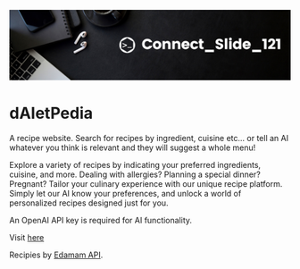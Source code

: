 ![alt text](https://github.com/Connectslide121/RecipediAI/blob/master/Connect_banner_github.png)

# dAIetPedia

A recipe website. Search for recipes by ingredient, cuisine etc... or tell an AI whatever you think is relevant and they will suggest a whole menu! 

Explore a variety of recipes by indicating your preferred ingredients, cuisine, and more.
Dealing with allergies? Planning a special dinner? Pregnant?
Tailor your culinary experience with our unique recipe platform. 
Simply let our AI know your preferences, and unlock a world of personalized recipes designed just for you.

An OpenAI API key is required for AI functionality.

Visit [here](https://connectslide121.github.io/daietpedia/)

Recipies by [Edamam API](https://www.edamam.com/). 


